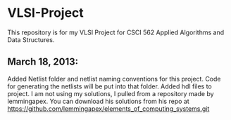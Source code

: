 VLSI-Project
============

This repository is for my VLSI Project for CSCI 562 Applied Algorithms and Data Structures.

March 18, 2013:
---------------

Added Netlist folder and netlist naming conventions for this project. Code for generating the netlists will be put into that folder.
Added hdl files to project. I am not using my solutions, I pulled from a repository made by lemmingapex. You can download his solutions from his repo at https://github.com/lemmingapex/elements_of_computing_systems.git
